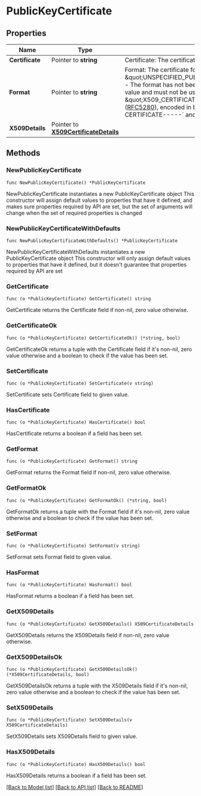 # PublicKeyCertificate

## Properties

Name | Type | Description | Notes
------------ | ------------- | ------------- | -------------
**Certificate** | Pointer to **string** | Certificate: The certificate data. | [optional] 
**Format** | Pointer to **string** | Format: The certificate format.  Possible values:   \&quot;UNSPECIFIED_PUBLIC_KEY_CERTIFICATE_FORMAT\&quot; - The format has not been specified. This is an invalid default value and must not be used.   \&quot;X509_CERTIFICATE_PEM\&quot; - An X.509v3 certificate ([RFC5280](https://www.ietf.org/rfc/rfc5280.txt)), encoded in base64, and wrapped by &#x60;-----BEGIN CERTIFICATE-----&#x60; and &#x60;-----END CERTIFICATE-----&#x60;. | [optional] 
**X509Details** | Pointer to [**X509CertificateDetails**](X509CertificateDetails.md) |  | [optional] 

## Methods

### NewPublicKeyCertificate

`func NewPublicKeyCertificate() *PublicKeyCertificate`

NewPublicKeyCertificate instantiates a new PublicKeyCertificate object
This constructor will assign default values to properties that have it defined,
and makes sure properties required by API are set, but the set of arguments
will change when the set of required properties is changed

### NewPublicKeyCertificateWithDefaults

`func NewPublicKeyCertificateWithDefaults() *PublicKeyCertificate`

NewPublicKeyCertificateWithDefaults instantiates a new PublicKeyCertificate object
This constructor will only assign default values to properties that have it defined,
but it doesn't guarantee that properties required by API are set

### GetCertificate

`func (o *PublicKeyCertificate) GetCertificate() string`

GetCertificate returns the Certificate field if non-nil, zero value otherwise.

### GetCertificateOk

`func (o *PublicKeyCertificate) GetCertificateOk() (*string, bool)`

GetCertificateOk returns a tuple with the Certificate field if it's non-nil, zero value otherwise
and a boolean to check if the value has been set.

### SetCertificate

`func (o *PublicKeyCertificate) SetCertificate(v string)`

SetCertificate sets Certificate field to given value.

### HasCertificate

`func (o *PublicKeyCertificate) HasCertificate() bool`

HasCertificate returns a boolean if a field has been set.

### GetFormat

`func (o *PublicKeyCertificate) GetFormat() string`

GetFormat returns the Format field if non-nil, zero value otherwise.

### GetFormatOk

`func (o *PublicKeyCertificate) GetFormatOk() (*string, bool)`

GetFormatOk returns a tuple with the Format field if it's non-nil, zero value otherwise
and a boolean to check if the value has been set.

### SetFormat

`func (o *PublicKeyCertificate) SetFormat(v string)`

SetFormat sets Format field to given value.

### HasFormat

`func (o *PublicKeyCertificate) HasFormat() bool`

HasFormat returns a boolean if a field has been set.

### GetX509Details

`func (o *PublicKeyCertificate) GetX509Details() X509CertificateDetails`

GetX509Details returns the X509Details field if non-nil, zero value otherwise.

### GetX509DetailsOk

`func (o *PublicKeyCertificate) GetX509DetailsOk() (*X509CertificateDetails, bool)`

GetX509DetailsOk returns a tuple with the X509Details field if it's non-nil, zero value otherwise
and a boolean to check if the value has been set.

### SetX509Details

`func (o *PublicKeyCertificate) SetX509Details(v X509CertificateDetails)`

SetX509Details sets X509Details field to given value.

### HasX509Details

`func (o *PublicKeyCertificate) HasX509Details() bool`

HasX509Details returns a boolean if a field has been set.


[[Back to Model list]](../README.md#documentation-for-models) [[Back to API list]](../README.md#documentation-for-api-endpoints) [[Back to README]](../README.md)


